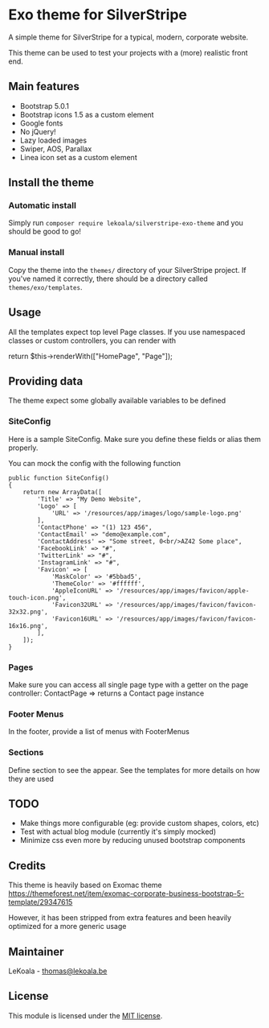 
# Exo theme for SilverStripe

A simple theme for SilverStripe for a typical, modern, corporate website.

This theme can be used to test your projects with a (more) realistic front end.

## Main features

- Bootstrap 5.0.1
- Bootstrap icons 1.5 as a custom element
- Google fonts
- No jQuery!
- Lazy loaded images
- Swiper, AOS, Parallax
- Linea icon set as a custom element

## Install the theme

### Automatic install

Simply run `composer require lekoala/silverstripe-exo-theme` and you should be good to go!

### Manual install

Copy the theme into the `themes/` directory of your SilverStripe project.  If you've named it correctly, there should be a directory called `themes/exo/templates`.

## Usage

All the templates expect top level Page classes. If you use namespaced classes or custom controllers, you can render with

  return $this->renderWith(["HomePage", "Page"]);

## Providing data

The theme expect some globally available variables to be defined

### SiteConfig

Here is a sample SiteConfig. Make sure you define these fields or alias them properly.

You can mock the config with the following function

    public function SiteConfig()
    {
        return new ArrayData([
            'Title' => "My Demo Website",
            'Logo' => [
                'URL' => '/resources/app/images/logo/sample-logo.png'
            ],
            'ContactPhone' => "(1) 123 456",
            'ContactEmail' => "demo@example.com",
            'ContactAddress' => "Some street, 0<br/>AZ42 Some place",
            'FacebookLink' => "#",
            'TwitterLink' => "#",
            'InstagramLink' => "#",
            'Favicon' => [
                'MaskColor' => '#5bbad5',
                'ThemeColor' => '#ffffff',
                'AppleIconURL' => '/resources/app/images/favicon/apple-touch-icon.png',
                'Favicon32URL' => '/resources/app/images/favicon/favicon-32x32.png',
                'Favicon16URL' => '/resources/app/images/favicon/favicon-16x16.png',
            ],
        ]);
    }

### Pages

Make sure you can access all single page type with a getter on the page controller: ContactPage => returns a Contact page instance

### Footer Menus

In the footer, provide a list of menus with FooterMenus

### Sections

Define section to see the appear. See the templates for more details on how they are used

## TODO

- Make things more configurable (eg: provide custom shapes, colors, etc)
- Test with actual blog module (currently it's simply mocked)
- Minimize css even more by reducing unused bootstrap components

## Credits

This theme is heavily based on Exomac theme
https://themeforest.net/item/exomac-corporate-business-bootstrap-5-template/29347615

However, it has been stripped from extra features and been heavily optimized for a more generic usage

## Maintainer

LeKoala - thomas@lekoala.be

## License

This module is licensed under the [MIT license](LICENSE).
